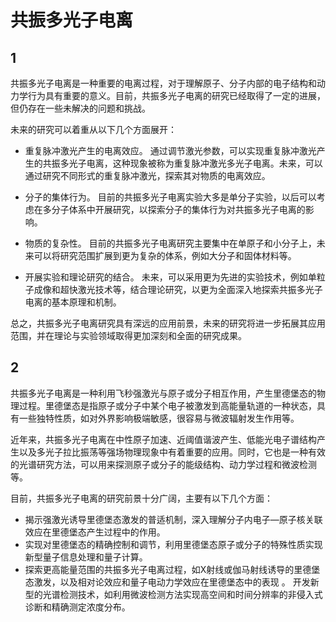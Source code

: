 # 共振多光子电离

## 1

共振多光子电离是一种重要的电离过程，对于理解原子、分子内部的电子结构和动力学行为具有重要的意义。目前，共振多光子电离的研究已经取得了一定的进展，但仍存在一些未解决的问题和挑战。

未来的研究可以着重从以下几个方面展开：

- 重复脉冲激光产生的电离效应。 通过调节激光参数，可以实现重复脉冲激光产生的共振多光子电离，这种现象被称为重复脉冲激光多光子电离。未来，可以通过研究不同形式的重复脉冲激光，探索其对物质的电离效应。

- 分子的集体行为。 目前的共振多光子电离实验大多是单分子实验，以后可以考虑在多分子体系中开展研究，以探索分子的集体行为对共振多光子电离的影响。

- 物质的复杂性。 目前的共振多光子电离研究主要集中在单原子和小分子上，未来可以将研究范围扩展到更为复杂的体系，例如大分子和固体材料等。

- 开展实验和理论研究的结合。 未来，可以采用更为先进的实验技术，例如单粒子成像和超快激光技术等，结合理论研究，以更为全面深入地探索共振多光子电离的基本原理和机制。

总之，共振多光子电离研究具有深远的应用前景，未来的研究将进一步拓展其应用范围，并在理论与实验领域取得更加深刻和全面的研究成果。

## 2

共振多光子电离是一种利用飞秒强激光与原子或分子相互作用，产生里德堡态的物理过程。里德堡态是指原子或分子中某个电子被激发到高能量轨道的一种状态，具有一些独特性质，如对外界影响极端敏感，很容易与微波辐射发生作用等。

近年来，共振多光子电离在中性原子加速、近阈值谐波产生、低能光电子谱结构产生以及多光子拉比振荡等强场物理现象中有着重要的应用。同时，它也是一种有效的光谱研究方法，可以用来探测原子或分子的能级结构、动力学过程和微波检测等。

目前，共振多光子电离的研究前景十分广阔，主要有以下几个方面：

- 揭示强激光诱导里德堡态激发的普适机制，深入理解分子内电子—原子核关联效应在里德堡态产生过程中的作用。
- 实现对里德堡态的精确控制和调节，利用里德堡态原子或分子的特殊性质实现新型量子信息处理和量子计算。
- 探索更高能量范围的共振多光子电离过程，如X射线或伽马射线诱导的里德堡态激发，以及相对论效应和量子电动力学效应在里德堡态中的表现 。
开发新型的光谱检测技术，如利用微波检测方法实现高空间和时间分辨率的非侵入式诊断和精确测定浓度分布。
